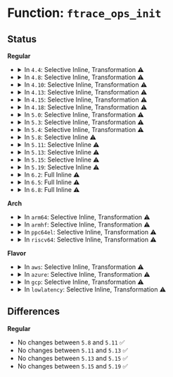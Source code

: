 # Function: <code>ftrace_ops_init</code>

## Status
<b>Regular</b>
<ul>
<li>
<details>
<summary>In <code>4.4</code>: Selective Inline, Transformation ⚠️</summary>

**Collision:** Unique Static

**Inline:** Selective

**Transformation:** True

**Instances:**

```
In kernel/trace/ftrace.c (ffffffff8118c34b)
Location: kernel/trace/ftrace.c:154
Inline: True
Inline callers:
  - kernel/trace/ftrace.c:ftrace_free_filter
  - kernel/trace/ftrace.c:ftrace_set_early_filter
  - kernel/trace/ftrace.c:ftrace_set_filter
  - kernel/trace/ftrace.c:ftrace_set_notrace
  - kernel/trace/ftrace.c:ftrace_set_filter_ip
  - kernel/trace/ftrace.c:ftrace_regex_open
  - kernel/trace/ftrace.c:register_ftrace_function
Direct callers:
  - kernel/trace/ftrace.c:ftrace_set_early_filter
```
**Symbols:**

```
ffffffff8118c34b-ffffffff8118c37d: ftrace_ops_init.part.18 (STB_LOCAL)
```
</details>
</li>
<li>
<details>
<summary>In <code>4.8</code>: Selective Inline, Transformation ⚠️</summary>

**Collision:** Unique Static

**Inline:** Selective

**Transformation:** True

**Instances:**

```
In kernel/trace/ftrace.c (ffffffff8114ddc5)
Location: kernel/trace/ftrace.c:147
Inline: True
Inline callers:
  - kernel/trace/ftrace.c:register_ftrace_function
  - kernel/trace/ftrace.c:ftrace_set_notrace
  - kernel/trace/ftrace.c:ftrace_set_filter
  - kernel/trace/ftrace.c:ftrace_set_filter_ip
  - kernel/trace/ftrace.c:ftrace_regex_open
  - kernel/trace/ftrace.c:ftrace_free_filter
  - kernel/trace/ftrace.c:ftrace_set_early_filter
Direct callers:
  - kernel/trace/ftrace.c:ftrace_set_early_filter
```
**Symbols:**

```
ffffffff81149530-ffffffff81149562: ftrace_ops_init.part.20 (STB_LOCAL)
```
</details>
</li>
<li>
<details>
<summary>In <code>4.10</code>: Selective Inline, Transformation ⚠️</summary>

**Collision:** Unique Static

**Inline:** Selective

**Transformation:** True

**Instances:**

```
In kernel/trace/ftrace.c (ffffffff81157d05)
Location: kernel/trace/ftrace.c:147
Inline: True
Inline callers:
  - kernel/trace/ftrace.c:register_ftrace_function
  - kernel/trace/ftrace.c:ftrace_set_notrace
  - kernel/trace/ftrace.c:ftrace_set_filter
  - kernel/trace/ftrace.c:ftrace_ops_set_global_filter
  - kernel/trace/ftrace.c:ftrace_set_filter_ip
  - kernel/trace/ftrace.c:ftrace_regex_open
  - kernel/trace/ftrace.c:ftrace_free_filter
  - kernel/trace/ftrace.c:ftrace_set_early_filter
Direct callers:
  - kernel/trace/ftrace.c:ftrace_set_early_filter
```
**Symbols:**

```
ffffffff811533e0-ffffffff81153412: ftrace_ops_init.part.22 (STB_LOCAL)
```
</details>
</li>
<li>
<details>
<summary>In <code>4.13</code>: Selective Inline, Transformation ⚠️</summary>

**Collision:** Unique Static

**Inline:** Selective

**Transformation:** True

**Instances:**

```
In kernel/trace/ftrace.c (ffffffff8115ac15)
Location: kernel/trace/ftrace.c:149
Inline: True
Inline callers:
  - kernel/trace/ftrace.c:register_ftrace_function
  - kernel/trace/ftrace.c:ftrace_set_notrace
  - kernel/trace/ftrace.c:ftrace_set_filter
  - kernel/trace/ftrace.c:ftrace_ops_set_global_filter
  - kernel/trace/ftrace.c:ftrace_set_filter_ip
  - kernel/trace/ftrace.c:register_ftrace_function_probe
  - kernel/trace/ftrace.c:ftrace_regex_open
  - kernel/trace/ftrace.c:ftrace_free_filter
  - kernel/trace/ftrace.c:ftrace_set_early_filter
Direct callers:
  - kernel/trace/ftrace.c:ftrace_set_early_filter
```
**Symbols:**

```
ffffffff81155870-ffffffff811558a2: ftrace_ops_init.part.16 (STB_LOCAL)
```
</details>
</li>
<li>
<details>
<summary>In <code>4.15</code>: Selective Inline, Transformation ⚠️</summary>

**Collision:** Unique Static

**Inline:** Selective

**Transformation:** True

**Instances:**

```
In kernel/trace/ftrace.c (ffffffff81167cf5)
Location: kernel/trace/ftrace.c:149
Inline: True
Inline callers:
  - kernel/trace/ftrace.c:register_ftrace_function
  - kernel/trace/ftrace.c:ftrace_set_notrace
  - kernel/trace/ftrace.c:ftrace_set_filter
  - kernel/trace/ftrace.c:ftrace_ops_set_global_filter
  - kernel/trace/ftrace.c:ftrace_set_filter_ip
  - kernel/trace/ftrace.c:register_ftrace_function_probe
  - kernel/trace/ftrace.c:ftrace_regex_open
  - kernel/trace/ftrace.c:ftrace_free_filter
  - kernel/trace/ftrace.c:ftrace_set_early_filter
Direct callers:
  - kernel/trace/ftrace.c:ftrace_set_early_filter
```
**Symbols:**

```
ffffffff81162220-ffffffff8116224f: ftrace_ops_init.part.21 (STB_LOCAL)
```
</details>
</li>
<li>
<details>
<summary>In <code>4.18</code>: Selective Inline, Transformation ⚠️</summary>

**Collision:** Unique Static

**Inline:** Selective

**Transformation:** True

**Instances:**

```
In kernel/trace/ftrace.c (ffffffff811769d0)
Location: kernel/trace/ftrace.c:149
Inline: True
Inline callers:
  - kernel/trace/ftrace.c:register_ftrace_function
  - kernel/trace/ftrace.c:ftrace_set_notrace
  - kernel/trace/ftrace.c:ftrace_set_filter
  - kernel/trace/ftrace.c:ftrace_ops_set_global_filter
  - kernel/trace/ftrace.c:ftrace_set_filter_ip
  - kernel/trace/ftrace.c:register_ftrace_function_probe
  - kernel/trace/ftrace.c:ftrace_regex_open
  - kernel/trace/ftrace.c:ftrace_free_filter
  - kernel/trace/ftrace.c:ftrace_set_early_filter
Direct callers:
  - kernel/trace/ftrace.c:ftrace_set_early_filter
```
**Symbols:**

```
ffffffff81171100-ffffffff8117112f: ftrace_ops_init.part.23 (STB_LOCAL)
```
</details>
</li>
<li>
<details>
<summary>In <code>5.0</code>: Selective Inline, Transformation ⚠️</summary>

**Collision:** Unique Static

**Inline:** Selective

**Transformation:** True

**Instances:**

```
In kernel/trace/ftrace.c (ffffffff81184620)
Location: kernel/trace/ftrace.c:135
Inline: True
Inline callers:
  - kernel/trace/ftrace.c:register_ftrace_function
  - kernel/trace/ftrace.c:register_ftrace_function
  - kernel/trace/ftrace.c:ftrace_set_notrace
  - kernel/trace/ftrace.c:ftrace_set_notrace
  - kernel/trace/ftrace.c:ftrace_set_filter
  - kernel/trace/ftrace.c:ftrace_set_filter
  - kernel/trace/ftrace.c:ftrace_ops_set_global_filter
  - kernel/trace/ftrace.c:ftrace_ops_set_global_filter
  - kernel/trace/ftrace.c:ftrace_set_filter_ip
  - kernel/trace/ftrace.c:ftrace_set_filter_ip
  - kernel/trace/ftrace.c:register_ftrace_function_probe
  - kernel/trace/ftrace.c:register_ftrace_function_probe
  - kernel/trace/ftrace.c:ftrace_regex_open
  - kernel/trace/ftrace.c:ftrace_regex_open
  - kernel/trace/ftrace.c:ftrace_free_filter
  - kernel/trace/ftrace.c:ftrace_free_filter
  - kernel/trace/ftrace.c:ftrace_set_early_filter
Direct callers:
  - kernel/trace/ftrace.c:ftrace_set_early_filter
```
**Symbols:**

```
ffffffff8117ec80-ffffffff8117ecaf: ftrace_ops_init.part.27 (STB_LOCAL)
```
</details>
</li>
<li>
<details>
<summary>In <code>5.3</code>: Selective Inline, Transformation ⚠️</summary>

**Collision:** Unique Static

**Inline:** Selective

**Transformation:** True

**Instances:**

```
In kernel/trace/ftrace.c (ffffffff811913e0)
Location: kernel/trace/ftrace.c:132
Inline: True
Inline callers:
  - kernel/trace/ftrace.c:register_ftrace_function
  - kernel/trace/ftrace.c:register_ftrace_function
  - kernel/trace/ftrace.c:ftrace_set_notrace
  - kernel/trace/ftrace.c:ftrace_set_notrace
  - kernel/trace/ftrace.c:ftrace_set_filter
  - kernel/trace/ftrace.c:ftrace_set_filter
  - kernel/trace/ftrace.c:ftrace_ops_set_global_filter
  - kernel/trace/ftrace.c:ftrace_ops_set_global_filter
  - kernel/trace/ftrace.c:ftrace_set_filter_ip
  - kernel/trace/ftrace.c:ftrace_set_filter_ip
  - kernel/trace/ftrace.c:register_ftrace_function_probe
  - kernel/trace/ftrace.c:register_ftrace_function_probe
  - kernel/trace/ftrace.c:ftrace_regex_open
  - kernel/trace/ftrace.c:ftrace_regex_open
  - kernel/trace/ftrace.c:ftrace_free_filter
  - kernel/trace/ftrace.c:ftrace_free_filter
  - kernel/trace/ftrace.c:ftrace_set_early_filter
Direct callers:
  - kernel/trace/ftrace.c:ftrace_set_early_filter
```
**Symbols:**

```
ffffffff8118bb10-ffffffff8118bb3f: ftrace_ops_init.part.0 (STB_LOCAL)
```
</details>
</li>
<li>
<details>
<summary>In <code>5.4</code>: Selective Inline, Transformation ⚠️</summary>

**Collision:** Unique Static

**Inline:** Selective

**Transformation:** True

**Instances:**

```
In kernel/trace/ftrace.c (ffffffff8119d400)
Location: kernel/trace/ftrace.c:133
Inline: True
Inline callers:
  - kernel/trace/ftrace.c:register_ftrace_function
  - kernel/trace/ftrace.c:register_ftrace_function
  - kernel/trace/ftrace.c:ftrace_set_notrace
  - kernel/trace/ftrace.c:ftrace_set_notrace
  - kernel/trace/ftrace.c:ftrace_set_filter
  - kernel/trace/ftrace.c:ftrace_set_filter
  - kernel/trace/ftrace.c:ftrace_ops_set_global_filter
  - kernel/trace/ftrace.c:ftrace_ops_set_global_filter
  - kernel/trace/ftrace.c:ftrace_set_filter_ip
  - kernel/trace/ftrace.c:ftrace_set_filter_ip
  - kernel/trace/ftrace.c:register_ftrace_function_probe
  - kernel/trace/ftrace.c:register_ftrace_function_probe
  - kernel/trace/ftrace.c:ftrace_regex_open
  - kernel/trace/ftrace.c:ftrace_regex_open
  - kernel/trace/ftrace.c:ftrace_free_filter
  - kernel/trace/ftrace.c:ftrace_free_filter
  - kernel/trace/ftrace.c:ftrace_set_early_filter
Direct callers:
  - kernel/trace/ftrace.c:ftrace_set_early_filter
```
**Symbols:**

```
ffffffff81197940-ffffffff8119796f: ftrace_ops_init.part.0 (STB_LOCAL)
```
</details>
</li>
<li>
<details>
<summary>In <code>5.8</code>: Selective Inline ⚠️</summary>

```c
void ftrace_ops_init(struct ftrace_ops *ops);
```

**Collision:** Unique Static

**Inline:** Selective

**Transformation:** False

**Instances:**

```
In kernel/trace/ftrace.c (ffffffff811b32d0)
Location: kernel/trace/ftrace.c:131
Inline: True
Inline callers:
  - kernel/trace/ftrace.c:register_ftrace_function
  - kernel/trace/ftrace.c:register_ftrace_function
  - kernel/trace/ftrace.c:ftrace_destroy_filter_files
  - kernel/trace/ftrace.c:ftrace_destroy_filter_files
  - kernel/trace/ftrace.c:ftrace_set_notrace
  - kernel/trace/ftrace.c:ftrace_set_notrace
  - kernel/trace/ftrace.c:ftrace_set_filter
  - kernel/trace/ftrace.c:ftrace_set_filter
  - kernel/trace/ftrace.c:ftrace_ops_set_global_filter
  - kernel/trace/ftrace.c:ftrace_ops_set_global_filter
  - kernel/trace/ftrace.c:ftrace_modify_direct_caller
  - kernel/trace/ftrace.c:ftrace_modify_direct_caller
  - kernel/trace/ftrace.c:ftrace_modify_direct_caller
  - kernel/trace/ftrace.c:ftrace_modify_direct_caller
  - kernel/trace/ftrace.c:unregister_ftrace_direct
  - kernel/trace/ftrace.c:unregister_ftrace_direct
  - kernel/trace/ftrace.c:register_ftrace_direct
  - kernel/trace/ftrace.c:register_ftrace_direct
  - kernel/trace/ftrace.c:register_ftrace_direct
  - kernel/trace/ftrace.c:register_ftrace_direct
  - kernel/trace/ftrace.c:register_ftrace_function_probe
  - kernel/trace/ftrace.c:register_ftrace_function_probe
  - kernel/trace/ftrace.c:ftrace_regex_open
  - kernel/trace/ftrace.c:ftrace_regex_open
Direct callers:
  - kernel/trace/ftrace.c:ftrace_set_early_filter
```
**Symbols:**

```
ffffffff811ace60-ffffffff811ace99: ftrace_ops_init (STB_LOCAL)
```
</details>
</li>
<li>
<details>
<summary>In <code>5.11</code>: Selective Inline ⚠️</summary>

```c
void ftrace_ops_init(struct ftrace_ops *ops);
```

**Collision:** Unique Static

**Inline:** Selective

**Transformation:** False

**Instances:**

```
In kernel/trace/ftrace.c (ffffffff811b0ee0)
Location: kernel/trace/ftrace.c:131
Inline: True
Inline callers:
  - kernel/trace/ftrace.c:register_ftrace_function
  - kernel/trace/ftrace.c:register_ftrace_function
  - kernel/trace/ftrace.c:ftrace_destroy_filter_files
  - kernel/trace/ftrace.c:ftrace_destroy_filter_files
  - kernel/trace/ftrace.c:ftrace_set_notrace
  - kernel/trace/ftrace.c:ftrace_set_notrace
  - kernel/trace/ftrace.c:ftrace_set_filter
  - kernel/trace/ftrace.c:ftrace_set_filter
  - kernel/trace/ftrace.c:ftrace_ops_set_global_filter
  - kernel/trace/ftrace.c:ftrace_ops_set_global_filter
  - kernel/trace/ftrace.c:ftrace_modify_direct_caller
  - kernel/trace/ftrace.c:ftrace_modify_direct_caller
  - kernel/trace/ftrace.c:ftrace_modify_direct_caller
  - kernel/trace/ftrace.c:ftrace_modify_direct_caller
  - kernel/trace/ftrace.c:unregister_ftrace_direct
  - kernel/trace/ftrace.c:unregister_ftrace_direct
  - kernel/trace/ftrace.c:register_ftrace_direct
  - kernel/trace/ftrace.c:register_ftrace_direct
  - kernel/trace/ftrace.c:register_ftrace_direct
  - kernel/trace/ftrace.c:register_ftrace_direct
  - kernel/trace/ftrace.c:register_ftrace_function_probe
  - kernel/trace/ftrace.c:register_ftrace_function_probe
  - kernel/trace/ftrace.c:ftrace_regex_open
  - kernel/trace/ftrace.c:ftrace_regex_open
Direct callers:
  - kernel/trace/ftrace.c:ftrace_set_early_filter
```
**Symbols:**

```
ffffffff811aa770-ffffffff811aa7a9: ftrace_ops_init (STB_LOCAL)
```
</details>
</li>
<li>
<details>
<summary>In <code>5.13</code>: Selective Inline ⚠️</summary>

```c
void ftrace_ops_init(struct ftrace_ops *ops);
```

**Collision:** Unique Static

**Inline:** Selective

**Transformation:** False

**Instances:**

```
In kernel/trace/ftrace.c (ffffffff811b1a40)
Location: kernel/trace/ftrace.c:131
Inline: True
Inline callers:
  - kernel/trace/ftrace.c:register_ftrace_function
  - kernel/trace/ftrace.c:register_ftrace_function
  - kernel/trace/ftrace.c:ftrace_destroy_filter_files
  - kernel/trace/ftrace.c:ftrace_destroy_filter_files
  - kernel/trace/ftrace.c:ftrace_set_notrace
  - kernel/trace/ftrace.c:ftrace_set_notrace
  - kernel/trace/ftrace.c:ftrace_set_filter
  - kernel/trace/ftrace.c:ftrace_set_filter
  - kernel/trace/ftrace.c:ftrace_ops_set_global_filter
  - kernel/trace/ftrace.c:ftrace_ops_set_global_filter
  - kernel/trace/ftrace.c:ftrace_modify_direct_caller
  - kernel/trace/ftrace.c:ftrace_modify_direct_caller
  - kernel/trace/ftrace.c:ftrace_modify_direct_caller
  - kernel/trace/ftrace.c:ftrace_modify_direct_caller
  - kernel/trace/ftrace.c:unregister_ftrace_direct
  - kernel/trace/ftrace.c:unregister_ftrace_direct
  - kernel/trace/ftrace.c:register_ftrace_direct
  - kernel/trace/ftrace.c:register_ftrace_direct
  - kernel/trace/ftrace.c:register_ftrace_direct
  - kernel/trace/ftrace.c:register_ftrace_direct
  - kernel/trace/ftrace.c:register_ftrace_function_probe
  - kernel/trace/ftrace.c:register_ftrace_function_probe
  - kernel/trace/ftrace.c:ftrace_regex_open
  - kernel/trace/ftrace.c:ftrace_regex_open
Direct callers:
  - kernel/trace/ftrace.c:ftrace_set_early_filter
```
**Symbols:**

```
ffffffff811ab360-ffffffff811ab399: ftrace_ops_init (STB_LOCAL)
```
</details>
</li>
<li>
<details>
<summary>In <code>5.15</code>: Selective Inline ⚠️</summary>

```c
void ftrace_ops_init(struct ftrace_ops *ops);
```

**Collision:** Unique Static

**Inline:** Selective

**Transformation:** False

**Instances:**

```
In kernel/trace/ftrace.c (ffffffff811db920)
Location: kernel/trace/ftrace.c:131
Inline: True
Inline callers:
  - kernel/trace/ftrace.c:register_ftrace_function
  - kernel/trace/ftrace.c:register_ftrace_function
  - kernel/trace/ftrace.c:ftrace_destroy_filter_files
  - kernel/trace/ftrace.c:ftrace_destroy_filter_files
  - kernel/trace/ftrace.c:ftrace_set_notrace
  - kernel/trace/ftrace.c:ftrace_set_notrace
  - kernel/trace/ftrace.c:ftrace_set_filter
  - kernel/trace/ftrace.c:ftrace_set_filter
  - kernel/trace/ftrace.c:ftrace_ops_set_global_filter
  - kernel/trace/ftrace.c:ftrace_ops_set_global_filter
  - kernel/trace/ftrace.c:ftrace_modify_direct_caller
  - kernel/trace/ftrace.c:ftrace_modify_direct_caller
  - kernel/trace/ftrace.c:ftrace_modify_direct_caller
  - kernel/trace/ftrace.c:ftrace_modify_direct_caller
  - kernel/trace/ftrace.c:unregister_ftrace_direct
  - kernel/trace/ftrace.c:unregister_ftrace_direct
  - kernel/trace/ftrace.c:register_ftrace_direct
  - kernel/trace/ftrace.c:register_ftrace_direct
  - kernel/trace/ftrace.c:register_ftrace_direct
  - kernel/trace/ftrace.c:register_ftrace_direct
  - kernel/trace/ftrace.c:register_ftrace_function_probe
  - kernel/trace/ftrace.c:register_ftrace_function_probe
  - kernel/trace/ftrace.c:ftrace_regex_open
  - kernel/trace/ftrace.c:ftrace_regex_open
Direct callers:
  - kernel/trace/ftrace.c:ftrace_set_early_filter
```
**Symbols:**

```
ffffffff811d5060-ffffffff811d5099: ftrace_ops_init (STB_LOCAL)
```
</details>
</li>
<li>
<details>
<summary>In <code>5.19</code>: Selective Inline ⚠️</summary>

```c
void ftrace_ops_init(struct ftrace_ops *ops);
```

**Collision:** Unique Static

**Inline:** Selective

**Transformation:** False

**Instances:**

```
In kernel/trace/ftrace.c (ffffffff812109e6)
Location: kernel/trace/ftrace.c:128
Inline: True
Inline callers:
  - kernel/trace/ftrace.c:ftrace_destroy_filter_files
  - kernel/trace/ftrace.c:ftrace_destroy_filter_files
  - kernel/trace/ftrace.c:ftrace_set_notrace
  - kernel/trace/ftrace.c:ftrace_set_notrace
  - kernel/trace/ftrace.c:ftrace_set_filter
  - kernel/trace/ftrace.c:ftrace_set_filter
  - kernel/trace/ftrace.c:ftrace_set_filter_ips
  - kernel/trace/ftrace.c:ftrace_set_filter_ips
  - kernel/trace/ftrace.c:modify_ftrace_direct_multi
  - kernel/trace/ftrace.c:modify_ftrace_direct_multi
  - kernel/trace/ftrace.c:register_ftrace_direct_multi
  - kernel/trace/ftrace.c:register_ftrace_direct_multi
  - kernel/trace/ftrace.c:ftrace_modify_direct_caller
  - kernel/trace/ftrace.c:ftrace_modify_direct_caller
  - kernel/trace/ftrace.c:unregister_ftrace_direct
  - kernel/trace/ftrace.c:unregister_ftrace_direct
  - kernel/trace/ftrace.c:register_ftrace_direct
  - kernel/trace/ftrace.c:register_ftrace_direct
  - kernel/trace/ftrace.c:register_ftrace_function_probe
  - kernel/trace/ftrace.c:register_ftrace_function_probe
  - kernel/trace/ftrace.c:ftrace_regex_open
  - kernel/trace/ftrace.c:ftrace_regex_open
Direct callers:
  - kernel/trace/ftrace.c:ftrace_set_early_filter
```
**Symbols:**

```
ffffffff8120a230-ffffffff8120a281: ftrace_ops_init (STB_LOCAL)
```
</details>
</li>
<li>
<details>
<summary>In <code>6.2</code>: Full Inline ⚠️</summary>

**Collision:** Unique Static

**Inline:** Full

**Transformation:** False

**Instances:**

```
In kernel/trace/ftrace.c (ffffffff81259e66)
Location: kernel/trace/ftrace.c:128
Inline: True
Inline callers:
  - kernel/trace/ftrace.c:ftrace_destroy_filter_files
  - kernel/trace/ftrace.c:ftrace_destroy_filter_files
  - kernel/trace/ftrace.c:ftrace_set_notrace
  - kernel/trace/ftrace.c:ftrace_set_notrace
  - kernel/trace/ftrace.c:ftrace_set_filter
  - kernel/trace/ftrace.c:ftrace_set_filter
  - kernel/trace/ftrace.c:ftrace_set_filter_ips
  - kernel/trace/ftrace.c:ftrace_set_filter_ips
  - kernel/trace/ftrace.c:modify_ftrace_direct_multi
  - kernel/trace/ftrace.c:modify_ftrace_direct_multi
  - kernel/trace/ftrace.c:modify_ftrace_direct_multi_nolock
  - kernel/trace/ftrace.c:modify_ftrace_direct_multi_nolock
  - kernel/trace/ftrace.c:register_ftrace_direct_multi
  - kernel/trace/ftrace.c:register_ftrace_direct_multi
  - kernel/trace/ftrace.c:ftrace_modify_direct_caller
  - kernel/trace/ftrace.c:ftrace_modify_direct_caller
  - kernel/trace/ftrace.c:unregister_ftrace_direct
  - kernel/trace/ftrace.c:unregister_ftrace_direct
  - kernel/trace/ftrace.c:register_ftrace_direct
  - kernel/trace/ftrace.c:register_ftrace_direct
  - kernel/trace/ftrace.c:register_ftrace_function_probe
  - kernel/trace/ftrace.c:register_ftrace_function_probe
  - kernel/trace/ftrace.c:ftrace_regex_open
  - kernel/trace/ftrace.c:ftrace_regex_open
  - kernel/trace/ftrace.c:ftrace_set_early_filter
  - kernel/trace/ftrace.c:ftrace_set_early_filter
```
</details>
</li>
<li>
<details>
<summary>In <code>6.5</code>: Full Inline ⚠️</summary>

**Collision:** Unique Static

**Inline:** Full

**Transformation:** False

**Instances:**

```
In kernel/trace/ftrace.c (ffffffff8126fa50)
Location: kernel/trace/ftrace.c:159
Inline: True
Inline callers:
  - kernel/trace/ftrace.c:ftrace_set_notrace
  - kernel/trace/ftrace.c:ftrace_set_notrace
  - kernel/trace/ftrace.c:ftrace_set_filter
  - kernel/trace/ftrace.c:ftrace_set_filter
  - kernel/trace/ftrace.c:ftrace_set_filter_ips
  - kernel/trace/ftrace.c:ftrace_set_filter_ips
  - kernel/trace/ftrace.c:ftrace_set_filter_ip
  - kernel/trace/ftrace.c:ftrace_set_filter_ip
  - kernel/trace/ftrace.c:modify_ftrace_direct
  - kernel/trace/ftrace.c:modify_ftrace_direct
  - kernel/trace/ftrace.c:modify_ftrace_direct_nolock
  - kernel/trace/ftrace.c:modify_ftrace_direct_nolock
  - kernel/trace/ftrace.c:register_ftrace_direct
  - kernel/trace/ftrace.c:register_ftrace_direct
  - kernel/trace/ftrace.c:register_ftrace_function_probe
  - kernel/trace/ftrace.c:register_ftrace_function_probe
  - kernel/trace/ftrace.c:ftrace_regex_open
  - kernel/trace/ftrace.c:ftrace_regex_open
  - kernel/trace/ftrace.c:ftrace_free_filter
  - kernel/trace/ftrace.c:ftrace_free_filter
  - kernel/trace/ftrace.c:ftrace_set_early_filter
  - kernel/trace/ftrace.c:ftrace_set_early_filter
```
</details>
</li>
<li>
<details>
<summary>In <code>6.8</code>: Full Inline ⚠️</summary>

**Collision:** Unique Static

**Inline:** Full

**Transformation:** False

**Instances:**

```
In kernel/trace/ftrace.c (ffffffff81289f00)
Location: kernel/trace/ftrace.c:159
Inline: True
Inline callers:
  - kernel/trace/ftrace.c:ftrace_set_notrace
  - kernel/trace/ftrace.c:ftrace_set_notrace
  - kernel/trace/ftrace.c:ftrace_set_filter
  - kernel/trace/ftrace.c:ftrace_set_filter
  - kernel/trace/ftrace.c:ftrace_set_filter_ips
  - kernel/trace/ftrace.c:ftrace_set_filter_ips
  - kernel/trace/ftrace.c:ftrace_set_filter_ip
  - kernel/trace/ftrace.c:ftrace_set_filter_ip
  - kernel/trace/ftrace.c:modify_ftrace_direct
  - kernel/trace/ftrace.c:modify_ftrace_direct
  - kernel/trace/ftrace.c:modify_ftrace_direct_nolock
  - kernel/trace/ftrace.c:modify_ftrace_direct_nolock
  - kernel/trace/ftrace.c:register_ftrace_function_probe
  - kernel/trace/ftrace.c:register_ftrace_function_probe
  - kernel/trace/ftrace.c:ftrace_regex_open
  - kernel/trace/ftrace.c:ftrace_regex_open
  - kernel/trace/ftrace.c:ftrace_free_filter
  - kernel/trace/ftrace.c:ftrace_free_filter
  - kernel/trace/ftrace.c:ftrace_set_early_filter
  - kernel/trace/ftrace.c:ftrace_set_early_filter
```
</details>
</li>
</ul>
<b>Arch</b>
<ul>
<li>
<details>
<summary>In <code>arm64</code>: Selective Inline, Transformation ⚠️</summary>

**Collision:** Unique Static

**Inline:** Selective

**Transformation:** True

**Instances:**

```
In kernel/trace/ftrace.c (ffff800010216328)
Location: kernel/trace/ftrace.c:133
Inline: True
Inline callers:
  - kernel/trace/ftrace.c:register_ftrace_function
  - kernel/trace/ftrace.c:register_ftrace_function
  - kernel/trace/ftrace.c:ftrace_set_notrace
  - kernel/trace/ftrace.c:ftrace_set_notrace
  - kernel/trace/ftrace.c:ftrace_set_filter
  - kernel/trace/ftrace.c:ftrace_set_filter
  - kernel/trace/ftrace.c:ftrace_ops_set_global_filter
  - kernel/trace/ftrace.c:ftrace_ops_set_global_filter
  - kernel/trace/ftrace.c:ftrace_set_filter_ip
  - kernel/trace/ftrace.c:ftrace_set_filter_ip
  - kernel/trace/ftrace.c:register_ftrace_function_probe
  - kernel/trace/ftrace.c:register_ftrace_function_probe
  - kernel/trace/ftrace.c:ftrace_regex_open
  - kernel/trace/ftrace.c:ftrace_regex_open
  - kernel/trace/ftrace.c:ftrace_free_filter
  - kernel/trace/ftrace.c:ftrace_free_filter
  - kernel/trace/ftrace.c:ftrace_set_early_filter
Direct callers:
  - kernel/trace/ftrace.c:ftrace_set_early_filter
```
**Symbols:**

```
ffff80001020ff20-ffff80001020ff6c: ftrace_ops_init.part.0 (STB_LOCAL)
```
</details>
</li>
<li>
<details>
<summary>In <code>armhf</code>: Selective Inline, Transformation ⚠️</summary>

**Collision:** Unique Static

**Inline:** Selective

**Transformation:** True

**Instances:**

```
In kernel/trace/ftrace.c (c04550b4)
Location: kernel/trace/ftrace.c:133
Inline: True
Inline callers:
  - kernel/trace/ftrace.c:register_ftrace_function
  - kernel/trace/ftrace.c:register_ftrace_function
  - kernel/trace/ftrace.c:ftrace_set_notrace
  - kernel/trace/ftrace.c:ftrace_set_notrace
  - kernel/trace/ftrace.c:ftrace_set_filter
  - kernel/trace/ftrace.c:ftrace_set_filter
  - kernel/trace/ftrace.c:ftrace_ops_set_global_filter
  - kernel/trace/ftrace.c:ftrace_ops_set_global_filter
  - kernel/trace/ftrace.c:ftrace_set_filter_ip
  - kernel/trace/ftrace.c:ftrace_set_filter_ip
  - kernel/trace/ftrace.c:register_ftrace_function_probe
  - kernel/trace/ftrace.c:register_ftrace_function_probe
  - kernel/trace/ftrace.c:ftrace_regex_open
  - kernel/trace/ftrace.c:ftrace_regex_open
  - kernel/trace/ftrace.c:ftrace_free_filter
  - kernel/trace/ftrace.c:ftrace_free_filter
  - kernel/trace/ftrace.c:ftrace_set_early_filter
Direct callers:
  - kernel/trace/ftrace.c:ftrace_set_early_filter
```
**Symbols:**

```
c044f1d0-c044f210: ftrace_ops_init.part.0 (STB_LOCAL)
```
</details>
</li>
<li>
<details>
<summary>In <code>ppc64el</code>: Selective Inline, Transformation ⚠️</summary>

**Collision:** Unique Static

**Inline:** Selective

**Transformation:** True

**Instances:**

```
In kernel/trace/ftrace.c (c00000000029811c)
Location: kernel/trace/ftrace.c:133
Inline: True
Inline callers:
  - kernel/trace/ftrace.c:register_ftrace_function
  - kernel/trace/ftrace.c:register_ftrace_function
  - kernel/trace/ftrace.c:ftrace_set_notrace
  - kernel/trace/ftrace.c:ftrace_set_notrace
  - kernel/trace/ftrace.c:ftrace_set_filter
  - kernel/trace/ftrace.c:ftrace_set_filter
  - kernel/trace/ftrace.c:ftrace_ops_set_global_filter
  - kernel/trace/ftrace.c:ftrace_ops_set_global_filter
  - kernel/trace/ftrace.c:ftrace_set_filter_ip
  - kernel/trace/ftrace.c:ftrace_set_filter_ip
  - kernel/trace/ftrace.c:register_ftrace_function_probe
  - kernel/trace/ftrace.c:register_ftrace_function_probe
  - kernel/trace/ftrace.c:ftrace_regex_open
  - kernel/trace/ftrace.c:ftrace_regex_open
  - kernel/trace/ftrace.c:ftrace_free_filter
  - kernel/trace/ftrace.c:ftrace_free_filter
  - kernel/trace/ftrace.c:ftrace_set_early_filter
Direct callers:
  - kernel/trace/ftrace.c:ftrace_set_early_filter
```
**Symbols:**

```
c00000000028f390-c00000000028f3f0: ftrace_ops_init.part.0 (STB_LOCAL)
```
</details>
</li>
<li>
<details>
<summary>In <code>riscv64</code>: Selective Inline, Transformation ⚠️</summary>

**Collision:** Unique Static

**Inline:** Selective

**Transformation:** True

**Instances:**

```
In kernel/trace/ftrace.c (ffffffe000175eb4)
Location: kernel/trace/ftrace.c:133
Inline: True
Inline callers:
  - kernel/trace/ftrace.c:register_ftrace_function
  - kernel/trace/ftrace.c:register_ftrace_function
  - kernel/trace/ftrace.c:ftrace_set_notrace
  - kernel/trace/ftrace.c:ftrace_set_notrace
  - kernel/trace/ftrace.c:ftrace_set_filter
  - kernel/trace/ftrace.c:ftrace_set_filter
  - kernel/trace/ftrace.c:ftrace_ops_set_global_filter
  - kernel/trace/ftrace.c:ftrace_ops_set_global_filter
  - kernel/trace/ftrace.c:ftrace_set_filter_ip
  - kernel/trace/ftrace.c:ftrace_set_filter_ip
  - kernel/trace/ftrace.c:register_ftrace_function_probe
  - kernel/trace/ftrace.c:register_ftrace_function_probe
  - kernel/trace/ftrace.c:ftrace_regex_open
  - kernel/trace/ftrace.c:ftrace_regex_open
  - kernel/trace/ftrace.c:ftrace_free_filter
  - kernel/trace/ftrace.c:ftrace_free_filter
  - kernel/trace/ftrace.c:ftrace_set_early_filter
Direct callers:
  - kernel/trace/ftrace.c:ftrace_set_early_filter
```
**Symbols:**

```
ffffffe000170cfe-ffffffe000170d3e: ftrace_ops_init.part.0 (STB_LOCAL)
```
</details>
</li>
</ul>
<b>Flavor</b>
<ul>
<li>
<details>
<summary>In <code>aws</code>: Selective Inline, Transformation ⚠️</summary>

**Collision:** Unique Static

**Inline:** Selective

**Transformation:** True

**Instances:**

```
In kernel/trace/ftrace.c (ffffffff81195a20)
Location: kernel/trace/ftrace.c:133
Inline: True
Inline callers:
  - kernel/trace/ftrace.c:register_ftrace_function
  - kernel/trace/ftrace.c:register_ftrace_function
  - kernel/trace/ftrace.c:ftrace_set_notrace
  - kernel/trace/ftrace.c:ftrace_set_notrace
  - kernel/trace/ftrace.c:ftrace_set_filter
  - kernel/trace/ftrace.c:ftrace_set_filter
  - kernel/trace/ftrace.c:ftrace_ops_set_global_filter
  - kernel/trace/ftrace.c:ftrace_ops_set_global_filter
  - kernel/trace/ftrace.c:ftrace_set_filter_ip
  - kernel/trace/ftrace.c:ftrace_set_filter_ip
  - kernel/trace/ftrace.c:register_ftrace_function_probe
  - kernel/trace/ftrace.c:register_ftrace_function_probe
  - kernel/trace/ftrace.c:ftrace_regex_open
  - kernel/trace/ftrace.c:ftrace_regex_open
  - kernel/trace/ftrace.c:ftrace_free_filter
  - kernel/trace/ftrace.c:ftrace_free_filter
  - kernel/trace/ftrace.c:ftrace_set_early_filter
Direct callers:
  - kernel/trace/ftrace.c:ftrace_set_early_filter
```
**Symbols:**

```
ffffffff8118ff60-ffffffff8118ff8f: ftrace_ops_init.part.0 (STB_LOCAL)
```
</details>
</li>
<li>
<details>
<summary>In <code>azure</code>: Selective Inline, Transformation ⚠️</summary>

**Collision:** Unique Static

**Inline:** Selective

**Transformation:** True

**Instances:**

```
In kernel/trace/ftrace.c (ffffffff81188b30)
Location: kernel/trace/ftrace.c:133
Inline: True
Inline callers:
  - kernel/trace/ftrace.c:register_ftrace_function
  - kernel/trace/ftrace.c:register_ftrace_function
  - kernel/trace/ftrace.c:ftrace_set_notrace
  - kernel/trace/ftrace.c:ftrace_set_notrace
  - kernel/trace/ftrace.c:ftrace_set_filter
  - kernel/trace/ftrace.c:ftrace_set_filter
  - kernel/trace/ftrace.c:ftrace_ops_set_global_filter
  - kernel/trace/ftrace.c:ftrace_ops_set_global_filter
  - kernel/trace/ftrace.c:ftrace_set_filter_ip
  - kernel/trace/ftrace.c:ftrace_set_filter_ip
  - kernel/trace/ftrace.c:register_ftrace_function_probe
  - kernel/trace/ftrace.c:register_ftrace_function_probe
  - kernel/trace/ftrace.c:ftrace_regex_open
  - kernel/trace/ftrace.c:ftrace_regex_open
  - kernel/trace/ftrace.c:ftrace_free_filter
  - kernel/trace/ftrace.c:ftrace_free_filter
  - kernel/trace/ftrace.c:ftrace_set_early_filter
Direct callers:
  - kernel/trace/ftrace.c:ftrace_set_early_filter
```
**Symbols:**

```
ffffffff811831a0-ffffffff811831cf: ftrace_ops_init.part.0 (STB_LOCAL)
```
</details>
</li>
<li>
<details>
<summary>In <code>gcp</code>: Selective Inline, Transformation ⚠️</summary>

**Collision:** Unique Static

**Inline:** Selective

**Transformation:** True

**Instances:**

```
In kernel/trace/ftrace.c (ffffffff811937f0)
Location: kernel/trace/ftrace.c:133
Inline: True
Inline callers:
  - kernel/trace/ftrace.c:register_ftrace_function
  - kernel/trace/ftrace.c:register_ftrace_function
  - kernel/trace/ftrace.c:ftrace_set_notrace
  - kernel/trace/ftrace.c:ftrace_set_notrace
  - kernel/trace/ftrace.c:ftrace_set_filter
  - kernel/trace/ftrace.c:ftrace_set_filter
  - kernel/trace/ftrace.c:ftrace_ops_set_global_filter
  - kernel/trace/ftrace.c:ftrace_ops_set_global_filter
  - kernel/trace/ftrace.c:ftrace_set_filter_ip
  - kernel/trace/ftrace.c:ftrace_set_filter_ip
  - kernel/trace/ftrace.c:register_ftrace_function_probe
  - kernel/trace/ftrace.c:register_ftrace_function_probe
  - kernel/trace/ftrace.c:ftrace_regex_open
  - kernel/trace/ftrace.c:ftrace_regex_open
  - kernel/trace/ftrace.c:ftrace_free_filter
  - kernel/trace/ftrace.c:ftrace_free_filter
  - kernel/trace/ftrace.c:ftrace_set_early_filter
Direct callers:
  - kernel/trace/ftrace.c:ftrace_set_early_filter
```
**Symbols:**

```
ffffffff8118dd30-ffffffff8118dd5f: ftrace_ops_init.part.0 (STB_LOCAL)
```
</details>
</li>
<li>
<details>
<summary>In <code>lowlatency</code>: Selective Inline, Transformation ⚠️</summary>

**Collision:** Unique Static

**Inline:** Selective

**Transformation:** True

**Instances:**

```
In kernel/trace/ftrace.c (ffffffff811a13c0)
Location: kernel/trace/ftrace.c:133
Inline: True
Inline callers:
  - kernel/trace/ftrace.c:register_ftrace_function
  - kernel/trace/ftrace.c:register_ftrace_function
  - kernel/trace/ftrace.c:ftrace_set_notrace
  - kernel/trace/ftrace.c:ftrace_set_notrace
  - kernel/trace/ftrace.c:ftrace_set_filter
  - kernel/trace/ftrace.c:ftrace_set_filter
  - kernel/trace/ftrace.c:ftrace_ops_set_global_filter
  - kernel/trace/ftrace.c:ftrace_ops_set_global_filter
  - kernel/trace/ftrace.c:ftrace_set_filter_ip
  - kernel/trace/ftrace.c:ftrace_set_filter_ip
  - kernel/trace/ftrace.c:register_ftrace_function_probe
  - kernel/trace/ftrace.c:register_ftrace_function_probe
  - kernel/trace/ftrace.c:ftrace_regex_open
  - kernel/trace/ftrace.c:ftrace_regex_open
  - kernel/trace/ftrace.c:ftrace_free_filter
  - kernel/trace/ftrace.c:ftrace_free_filter
  - kernel/trace/ftrace.c:ftrace_set_early_filter
Direct callers:
  - kernel/trace/ftrace.c:ftrace_set_early_filter
```
**Symbols:**

```
ffffffff8119b8c0-ffffffff8119b8ef: ftrace_ops_init.part.0 (STB_LOCAL)
```
</details>
</li>
</ul>

## Differences
<b>Regular</b>
<ul>
<li>
No changes between <code>5.8</code> and <code>5.11</code> ✅
</li>
<li>
No changes between <code>5.11</code> and <code>5.13</code> ✅
</li>
<li>
No changes between <code>5.13</code> and <code>5.15</code> ✅
</li>
<li>
No changes between <code>5.15</code> and <code>5.19</code> ✅
</li>
</ul>
